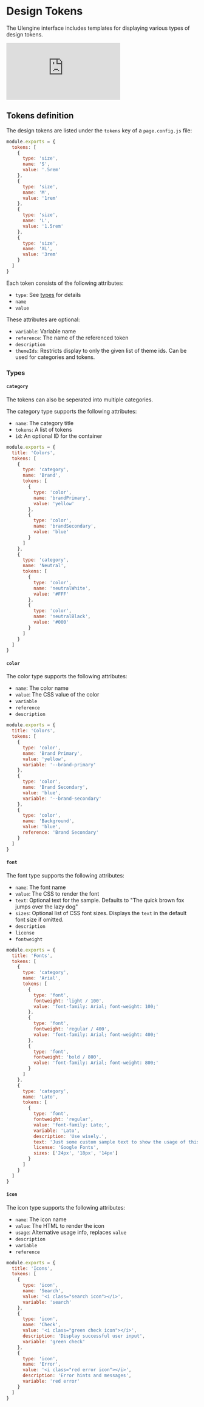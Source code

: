 # Design Tokens

The UIengine interface includes templates for displaying various types of design tokens.

<div class='ytEmbed'><iframe title="UIengine Introduction 02: Config, Pages and Design Tokens" src="https://www.youtube-nocookie.com/embed/videoseries?list=PLBXz0hPvV2jNAFb9KxvV-2Op8cy3tA8E2&index=1" frameborder="0" allow="autoplay; encrypted-media; picture-in-picture" allowfullscreen></iframe></div>

## Tokens definition

The design tokens are listed under the `tokens` key of a `page.config.js` file:

```js
module.exports = {
  tokens: [
    {
      type: 'size',
      name: 'S',
      value: '.5rem'
    },
    {
      type: 'size',
      name: 'M',
      value: '1rem'
    },
    {
      type: 'size',
      name: 'L',
      value: '1.5rem'
    },
    {
      type: 'size',
      name: 'XL',
      value: '3rem'
    }
  ]
}
```

Each token consists of the following attributes:

- `type`: See [types](#types) for details
- `name`
- `value`

These attributes are optional:

- `variable`: Variable name
- `reference`: The name of the referenced token
- `description`
- `themeIds`: Restricts display to only the given list of theme ids. Can be used for categories and tokens.

### Types

#### `category`

The tokens can also be seperated into multiple categories.

The category type supports the following attributes:

- `name`: The category title
- `tokens`: A list of tokens
- `id`: An optional ID for the container

```js
module.exports = {
  title: 'Colors',
  tokens: [
    {
      type: 'category',
      name: 'Brand',
      tokens: [
        {
          type: 'color',
          name: 'brandPrimary',
          value: 'yellow'
        },
        {
          type: 'color',
          name: 'brandSecondary',
          value: 'blue'
        }
      ]
    },
    {
      type: 'category',
      name: 'Neutral',
      tokens: [
        {
          type: 'color',
          name: 'neutralWhite',
          value: '#FFF'
        },
        {
          type: 'color',
          name: 'neutralBlack',
          value: '#000'
        }
      ]
    }
  ]
}
```

#### `color`

The color type supports the following attributes:

- `name`: The color name
- `value`: The CSS value of the color
- `variable`
- `reference`
- `description`

```js
module.exports = {
  title: 'Colors',
  tokens: [
    {
      type: 'color',
      name: 'Brand Primary',
      value: 'yellow',
      variable: '--brand-primary'
    },
    {
      type: 'color',
      name: 'Brand Secondary',
      value: 'blue',
      variable: '--brand-secondary'
    },
    {
      type: 'color',
      name: 'Background',
      value: 'blue',
      reference: 'Brand Secondary'
    }
  ]
}
```

#### `font`

The font type supports the following attributes:

- `name`: The font name
- `value`: The CSS to render the font
- `text`: Optional text for the sample. Defaults to "The quick brown fox jumps over the lazy dog"
- `sizes`: Optional list of CSS font sizes. Displays the `text` in the default font size if omitted.
- `description`
- `license`
- `fontweight`

```js
module.exports = {
  title: 'Fonts',
  tokens: [
    {
      type: 'category',
      name: 'Arial',
      tokens: [
        {
          type: 'font',
          fontweight: 'light / 100',
          value: 'font-family: Arial; font-weight: 100;'
        },
        {
          type: 'font',
          fontweight: 'regular / 400',
          value: 'font-family: Arial; font-weight: 400;'
        },
        {
          type: 'font',
          fontweight: 'bold / 800',
          value: 'font-family: Arial; font-weight: 800;'
        }
      ]
    },
    {
      type: 'category',
      name: 'Lato',
      tokens: [
        {
          type: 'font',
          fontweight: 'regular',
          value: 'font-family: Lato;',
          variable: 'Lato',
          description: 'Use wisely.',
          text: 'Just some custom sample text to show the usage of this font.',
          license: 'Google Fonts',
          sizes: ['24px', '18px', '14px']
        }
      ]
    }
  ]
}
```

#### `icon`

The icon type supports the following attributes:

- `name`: The icon name
- `value`: The HTML to render the icon
- `usage`: Alternative usage info, replaces `value`
- `description`
- `variable`
- `reference`

```js
module.exports = {
  title: 'Icons',
  tokens: [
    {
      type: 'icon',
      name: 'Search',
      value: '<i class="search icon"></i>',
      variable: 'search'
    },
    {
      type: 'icon',
      name: 'Check',
      value: '<i class="green check icon"></i>',
      description: 'Display successful user input',
      variable: 'green check'
    },
    {
      type: 'icon',
      name: 'Error',
      value: '<i class="red error icon"></i>',
      description: 'Error hints and messages',
      variable: 'red error'
    }
  ]
}
```
